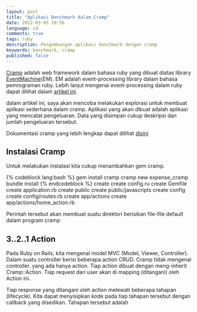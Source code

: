 ```yaml
---
layout: post
title: "Aplikasi Benchmark dalam Cramp"
date: 2012-03-05 19:56
language: id
comments: true
tags: ruby
description: Pengembangan aplikasi benchmark dengan cramp
keywords: benchmark, cramp
published: false
---
```

[Cramp][cramp] adalah web framework dalam bahasa ruby yang dibuat diatas library [EventMachine][em](EM). EM adalah event-processing library
dalam bahasa pemrograman ruby. Lebih lanjut mengenai event-processing dalam ruby dapat dilihat dalam [artikel ini][em-info].

dalam artikel ini, saya akan mencoba melakukan explorasi untuk membuat aplikasi sederhana dalam cramp. Aplikasi yang akan dibuat adalah
aplikasi yang mencatat pengeluaran. Data yang disimpan cukup deskripsi dan jumlah pengeluaran tersebut.

Dokumentasi cramp yang lebih lengkap dapat dilihat [disini][cramp-doc]

## Instalasi Cramp ##

Untuk melakukan instalasi kita cukup menambahkan gem cramp.

{% codeblock lang:bash %}
  gem install cramp
  cramp new expense_cramp
  bundle install
{% endcodeblock %}
      create
      create  config.ru
      create  Gemfile
      create  application.rb
      create  public
      create  public/javascripts
      create  config
      create  config/routes.rb
      create  app/actions
      create  app/actions/home_action.rb

Perintah tersebut akan membuat suatu direktori berisikan file-file default dalam program cramp

## 3..2..1 Action ##
Pada Ruby on Rails, kita mengenal model MVC (Model, Viewer, Controller). Dalam suatu controller berisi beberapa action CRUD. Cramp tidak mengenal
controller. yang ada hanya action. Tiap action dibuat dengan meng-inherit Cramp::Action. Tiap request dari user akan di mapping (ditangani) oleh
Action ini.

Tiap response yang ditangani oleh action melewati beberapa tahapan (lifecycle). Kita dapat menyisipkan kode pada tiap tahapan tersebut dengan
callback yang disedikan. Tahapan tersebut adalah



[em]: http://rubyeventmachine.com/
[cramp]: http://cramp.in
[em-info]: http://www.engineyard.com/blog/2011/what-are-events-why-might-you-care-and-how-can-eventmachine-help/
[cramp-doc]: http://cramp.in/documentation
